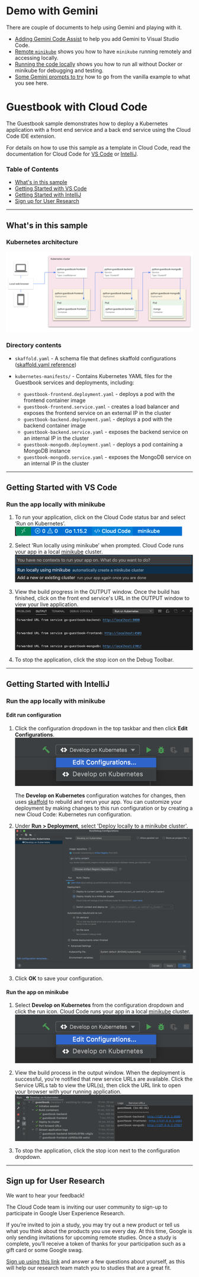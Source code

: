 # Demo with Gemini

There are couple of documents to help using Gemini and playing with it.

* [Adding Gemini Code Assist](./GEMINI.md) to help you add Gemini to Visual Studio Code.
* [Remote `minikube`](./REMOTE_MINIKUBE.md) shows you how to have `minikube` running remotely and accessing locally.
* [Running the code locally](./LOCAL_RUN.md) shows you how to run all without Docker or minikube for debugging and testing.
* [Some Gemini prompts to try](./GEMINI.md) how to go from the vanilla example to what you see here.

# Guestbook with Cloud Code

The Guestbook sample demonstrates how to deploy a Kubernetes application with a front end service and a back end service using the Cloud Code IDE extension.  

For details on how to use this sample as a template in Cloud Code, read the documentation for Cloud Code for [VS Code](https://cloud.google.com/code/docs/vscode/quickstart-local-dev?utm_source=ext&utm_medium=partner&utm_campaign=CDR_kri_gcp_cloudcodereadmes_012521&utm_content=-) or [IntelliJ](https://cloud.google.com/code/docs/intellij/quickstart-k8s?utm_source=ext&utm_medium=partner&utm_campaign=CDR_kri_gcp_cloudcodereadmes_012521&utm_content=-).

### Table of Contents
* [What's in this sample](#whats-in-this-sample)
* [Getting Started with VS Code](#getting-started-with-vs-code)
* [Getting Started with IntelliJ](#getting-started-with-intellij)
* [Sign up for User Research](#sign-up-for-user-research)

---
## What's in this sample
### Kubernetes architecture
![Kubernetes Architecture Diagram](./img/diagram.png)

### Directory contents

- `skaffold.yaml` - A schema file that defines skaffold configurations ([skaffold.yaml reference](https://skaffold.dev/docs/references/yaml/))
- `kubernetes-manifests/` - Contains Kubernetes YAML files for the Guestbook services and deployments, including:

  - `guestbook-frontend.deployment.yaml` - deploys a pod with the frontend container image
  - `guestbook-frontend.service.yaml` - creates a load balancer and exposes the frontend service on an external IP in the cluster
  - `guestbook-backend.deployment.yaml` - deploys a pod with the backend container image
  - `guestbook-backend.service.yaml` - exposes the backend service on an internal IP in the cluster
  - `guestbook-mongodb.deployment.yaml` - deploys a pod containing a MongoDB instance
  - `guestbook-mongodb.service.yaml` - exposes the MongoDB service on an internal IP in the cluster

---
## Getting Started with VS Code

### Run the app locally with minikube

1. To run your application, click on the Cloud Code status bar and select ‘Run on Kubernetes’.  
![image](./img/status-bar.png)

2. Select ‘Run locally using minikube’ when prompted. Cloud Code runs your app in a local [minikube](https://minikube.sigs.k8s.io/docs/start/) cluster.  
![image](./img/create-k8s-cluster.png)

3. View the build progress in the OUTPUT window. Once the build has finished, click on the front end service's URL in the OUTPUT window to view your live application.  
![image](./img/kubernetes-guestbook-url.png)

4.  To stop the application, click the stop icon on the Debug Toolbar.

---

## Getting Started with IntelliJ

### Run the app locally with minikube

#### Edit run configuration
1. Click the configuration dropdown in the top taskbar and then click **Edit Configurations**.
![image](./img/edit-configurations.png)

   The **Develop on Kubernetes** configuration watches for changes, then uses [skaffold](https://skaffold.dev/docs/) to rebuild and rerun your app. You can customize your deployment by making changes to this run configuration or by creating a new Cloud Code: Kubernetes run configuration.


3. Under **Run > Deployment**, select 'Deploy locally to a minikube cluster'.
![image](./img/run-debug-dialog.png)

4. Click **OK** to save your configuration. 


#### Run the app on minikube
1. Select **Develop on Kubernetes** from the configuration dropdown and click the run icon. Cloud Code runs your app in a local [minikube](ttps://minikube.sigs.k8s.io/docs/start/) cluster.  
![image](./img/edit-configurations.png)


2. View the build process in the output window. When the deployment is successful, you're notified that new service URLs are available. Click the Service URLs tab to view the URL(s), then click the URL link to open your browser with your running application.  
![image](./img/service-urls.png)

3. To stop the application, click the stop icon next to the configuration dropdown.

---
## Sign up for User Research

We want to hear your feedback!

The Cloud Code team is inviting our user community to sign-up to participate in Google User Experience Research. 

If you’re invited to join a study, you may try out a new product or tell us what you think about the products you use every day. At this time, Google is only sending invitations for upcoming remote studies. Once a study is complete, you’ll receive a token of thanks for your participation such as a gift card or some Google swag. 

[Sign up using this link](https://google.qualtrics.com/jfe/form/SV_4Me7SiMewdvVYhL?reserved=1&utm_source=In-product&Q_Language=en&utm_medium=own_prd&utm_campaign=Q1&productTag=clou&campaignDate=January2021&referral_code=UXbT481079) and answer a few questions about yourself, as this will help our research team match you to studies that are a great fit.
